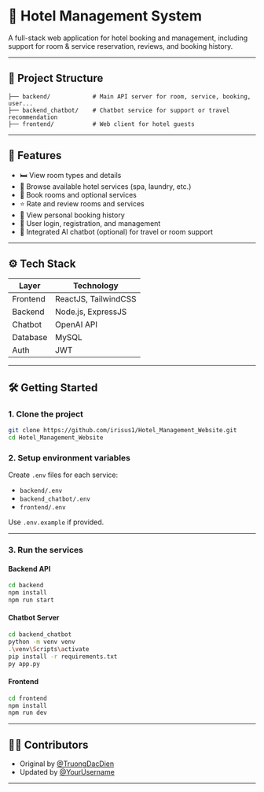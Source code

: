 # 🏨 Hotel Management System

A full-stack web application for hotel booking and management, including support for room & service reservation, reviews, and booking history.

---

## 📁 Project Structure

```
├── backend/            # Main API server for room, service, booking, user...
├── backend_chatbot/    # Chatbot service for support or travel recommendation
├── frontend/           # Web client for hotel guests
```

---

## 🚀 Features

- 🛏️ View room types and details
- 🧴 Browse available hotel services (spa, laundry, etc.)
- 📝 Book rooms and optional services
- ⭐ Rate and review rooms and services
- 📜 View personal booking history
- 🔐 User login, registration, and management
- 💬 Integrated AI chatbot (optional) for travel or room support

---

## ⚙️ Tech Stack

| Layer         | Technology                          |
|---------------|--------------------------------------|
| Frontend      | ReactJS, TailwindCSS                |
| Backend       | Node.js, ExpressJS                  |
| Chatbot       | OpenAI API                          |
| Database      | MySQL                               |
| Auth          | JWT                                 |

---

## 🛠️ Getting Started

### 1. Clone the project

```bash
git clone https://github.com/irisus1/Hotel_Management_Website.git
cd Hotel_Management_Website
```

### 2. Setup environment variables

Create `.env` files for each service:

- `backend/.env`
- `backend_chatbot/.env`
- `frontend/.env`

Use `.env.example` if provided.

---

### 3. Run the services

#### Backend API

```bash
cd backend
npm install
npm run start
```

#### Chatbot Server

```bash
cd backend_chatbot
python -m venv venv
.\venv\Scripts\activate
pip install -r requirements.txt
py app.py
```

#### Frontend

```bash
cd frontend
npm install
npm run dev
```

---



## 👨‍💻 Contributors

- Original by [@TruongDacDien](https://github.com/TruongDacDien)
- Updated by [@YourUsername](https://github.com/YourUsername)

---

